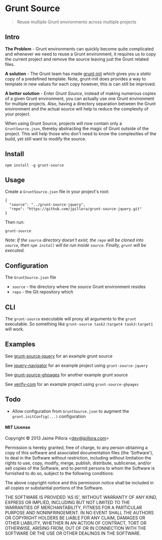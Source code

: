 # Grunt Source

> Reuse multiple Grunt environments across multiple projects

## Intro

**The Problem** - Grunt environments can quickly become quite complicated and whenever we need to reuse a Grunt environment, it requires us to copy the current project and remove the source leaving just the Grunt related files.

**A solution** - The Grunt team has made [grunt-init](https://github.com/gruntjs/grunt-init) which gives you a *static* copy of a predefined template. Note, grunt-init does provides a way to template in new values for each copy however, this is can still be improved.

**A better solution** - Enter *Grunt Source*, instead of making numerous copies of a given Grunt environment, you can actually use one Grunt environment for multiple projects. Also, having a directory separation between the Grunt environment and the actual source will help to reduce the complexity of your project.

When using Grunt Source, projects will now contain only a `GruntSource.json`, thereby abstracting the magic of Grunt outside of the project. This will help those who don't need to know the complexities of the build, yet still want to modify the source.

## Install

``` shell
npm install -g grunt-source
```

## Usage

Create a `GruntSource.json` file in your project's root:

```
{
  "source": "../grunt-source-jquery",
  "repo": "https://github.com/jpillora/grunt-source-jquery.git"
}
```

Then run:

```
grunt-source
```

*Note: If the `source` directory doesn't exist, the `repo` will be cloned into `source`, then `npm install` will be run inside `source`. Finally, `grunt` will be executed.*

## Configuration

The `GruntSource.json` file

* `source` - the directory where the *source* Grunt environment resides
* `repo` - the Git repository which

## CLI

The `grunt-source` executable will proxy all arguments to the `grunt` executable. So something like `grunt-source task2:target4 task3:target1` will work.

## Examples

See [grunt-source-jquery](https://github.com/jpillora/grunt-source-jquery) for an example grunt source

See [jquery-navigator](https://github.com/jpillora/jquery.navigator) for an example project using `grunt-source-jquery`

See [grunt-source-ghpages](https://github.com/jpillora/grunt-source-ghpages) for another example grunt source

See [verify-com](https://github.com/jpillora/verify-com) for an example project using `grunt-source-ghpages`


## Todo

* Allow configuration from `GruntSource.json` to augment the `grunt.initConfig(...)` configuration

#### MIT License

Copyright © 2013 Jaime Pillora &lt;dev@jpillora.com&gt;

Permission is hereby granted, free of charge, to any person obtaining
a copy of this software and associated documentation files (the
'Software'), to deal in the Software without restriction, including
without limitation the rights to use, copy, modify, merge, publish,
distribute, sublicense, and/or sell copies of the Software, and to
permit persons to whom the Software is furnished to do so, subject to
the following conditions:

The above copyright notice and this permission notice shall be
included in all copies or substantial portions of the Software.

THE SOFTWARE IS PROVIDED 'AS IS', WITHOUT WARRANTY OF ANY KIND,
EXPRESS OR IMPLIED, INCLUDING BUT NOT LIMITED TO THE WARRANTIES OF
MERCHANTABILITY, FITNESS FOR A PARTICULAR PURPOSE AND NONINFRINGEMENT.
IN NO EVENT SHALL THE AUTHORS OR COPYRIGHT HOLDERS BE LIABLE FOR ANY
CLAIM, DAMAGES OR OTHER LIABILITY, WHETHER IN AN ACTION OF CONTRACT,
TORT OR OTHERWISE, ARISING FROM, OUT OF OR IN CONNECTION WITH THE
SOFTWARE OR THE USE OR OTHER DEALINGS IN THE SOFTWARE.
